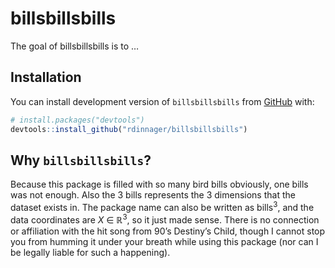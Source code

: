 
<!-- README.md is generated from README.Rmd. Please edit that file -->

# billsbillsbills

<!-- badges: start -->

<!-- badges: end -->

The goal of billsbillsbills is to …

## Installation

You can install development version of `billsbillsbills` from
[GitHub](https://github.com/) with:

``` r
# install.packages("devtools")
devtools::install_github("rdinnager/billsbillsbills")
```

## Why `billsbillsbills`?

Because this package is filled with so many bird bills obviously, one
bills was not enough. Also the 3 bills represents the 3 dimensions that
the dataset exists in. The package name can also be written as
bills<sup>3</sup>, and the data coordinates are *X* ∈ ℝ<sup>3</sup>, so
it just made sense. There is no connection or affiliation with the hit
song from 90’s Destiny’s Child, though I cannot stop you from humming it
under your breath while using this package (nor can I be legally liable
for such a happening).
